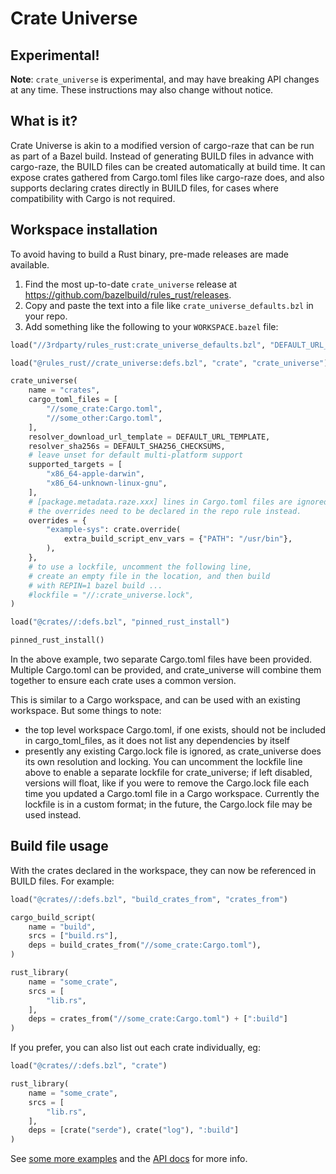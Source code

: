 # Crate Universe

## Experimental!

**Note**: `crate_universe` is experimental, and may have breaking API changes at any time. These instructions may also change without notice.

## What is it?

Crate Universe is akin to a modified version of cargo-raze that can be run as
part of a Bazel build. Instead of generating BUILD files in advance with
cargo-raze, the BUILD files can be created automatically at build time. It can
expose crates gathered from Cargo.toml files like cargo-raze does, and also
supports declaring crates directly in BUILD files, for cases where compatibility
with Cargo is not required.

## Workspace installation

To avoid having to build a Rust binary, pre-made releases are made
available.

1. Find the most up-to-date `crate_universe` release at https://github.com/bazelbuild/rules_rust/releases.
2. Copy and paste the text into a file like `crate_universe_defaults.bzl` in your repo.
3. Add something like the following to your `WORKSPACE.bazel` file:

```python
load("//3rdparty/rules_rust:crate_universe_defaults.bzl", "DEFAULT_URL_TEMPLATE", "DEFAULT_SHA256_CHECKSUMS")

load("@rules_rust//crate_universe:defs.bzl", "crate", "crate_universe")

crate_universe(
    name = "crates",
    cargo_toml_files = [
        "//some_crate:Cargo.toml",
        "//some_other:Cargo.toml",
    ],
    resolver_download_url_template = DEFAULT_URL_TEMPLATE,
    resolver_sha256s = DEFAULT_SHA256_CHECKSUMS,
    # leave unset for default multi-platform support
    supported_targets = [
        "x86_64-apple-darwin",
        "x86_64-unknown-linux-gnu",
    ],
    # [package.metadata.raze.xxx] lines in Cargo.toml files are ignored;
    # the overrides need to be declared in the repo rule instead.
    overrides = {
        "example-sys": crate.override(
            extra_build_script_env_vars = {"PATH": "/usr/bin"},
        ),
    },
    # to use a lockfile, uncomment the following line,
    # create an empty file in the location, and then build
    # with REPIN=1 bazel build ...
    #lockfile = "//:crate_universe.lock",
)

load("@crates//:defs.bzl", "pinned_rust_install")

pinned_rust_install()
```

In the above example, two separate Cargo.toml files have been
provided. Multiple Cargo.toml can be provided, and crate_universe
will combine them together to ensure each crate uses a common version.

This is similar to a Cargo workspace, and can be used with an existing
workspace. But some things to note:

- the top level workspace Cargo.toml, if one exists, should not be
  included in cargo_toml_files, as it does not list any dependencies by itself
- presently any existing Cargo.lock file is ignored, as crate_universe does its
  own resolution and locking. You can uncomment the lockfile line above to
  enable a separate lockfile for crate_universe; if left disabled, versions will
  float, like if you were to remove the Cargo.lock file each time you updated a
  Cargo.toml file in a Cargo workspace. Currently the lockfile is in a custom
  format; in the future, the Cargo.lock file may be used instead.

## Build file usage

With the crates declared in the workspace, they can now be referenced in BUILD
files. For example:

```python
load("@crates//:defs.bzl", "build_crates_from", "crates_from")

cargo_build_script(
    name = "build",
    srcs = ["build.rs"],
    deps = build_crates_from("//some_crate:Cargo.toml"),
)

rust_library(
    name = "some_crate",
    srcs = [
        "lib.rs",
    ],
    deps = crates_from("//some_crate:Cargo.toml") + [":build"]
)
```

If you prefer, you can also list out each crate individually, eg:

```python
load("@crates//:defs.bzl", "crate")

rust_library(
    name = "some_crate",
    srcs = [
        "lib.rs",
    ],
    deps = [crate("serde"), crate("log"), ":build"]
)
```

See [some more examples](../examples/crate_universe) and the [API docs](https://bazelbuild.github.io/rules_rust/crate_universe.html) for more info.
